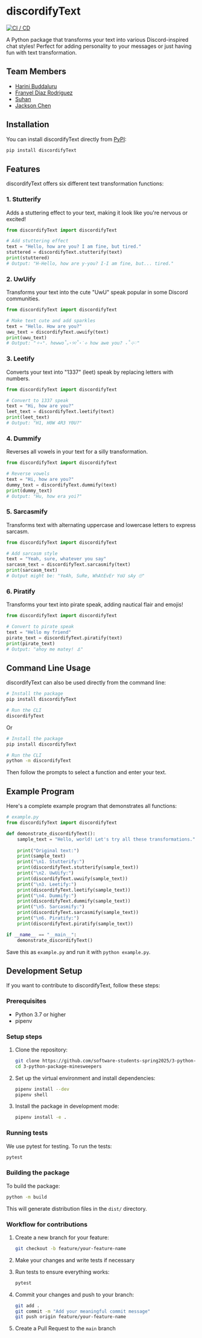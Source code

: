 # discordifyText

[![CI / CD](https://github.com/software-students-spring2025/3-python-package-minesweepers/actions/workflows/build.yaml/badge.svg)](https://github.com/software-students-spring2025/3-python-package-minesweepers/actions/workflows/build.yaml)

A Python package that transforms your text into various Discord-inspired chat styles! Perfect for adding personality to your messages or just having fun with text transformation.

## Team Members

- [Harini Buddaluru](https://github.com/peanutoil)
- [Franyel Diaz Rodriguez](https://github.com/Franyel1)
- [Suhan](https://github.com/Suhansrh)
- [Jackson Chen](https://github.com/jaxxjj)
## Installation

You can install discordifyText directly from [PyPI](https://pypi.org/project/discordifyText/0.1.5/):

```bash
pip install discordifyText
```

## Features

discordifyText offers six different text transformation functions:

### 1. Stutterify
Adds a stuttering effect to your text, making it look like you're nervous or excited!

```python
from discordifyText import discordifyText

# Add stuttering effect
text = "Hello, how are you? I am fine, but tired."
stuttered = discordifyText.stutterify(text)
print(stuttered)
# Output: "H-Hello, how are y-you? I-I am fine, but... tired."
```

### 2. UwUify
Transforms your text into the cute "UwU" speak popular in some Discord communities.

```python
from discordifyText import discordifyText

# Make text cute and add sparkles
text = "Hello. How are you?"
uwu_text = discordifyText.uwuify(text)
print(uwu_text)
# Output: "✧˖°. hewwo˚｡⋆୨୧˚⋆˙⟡ how awe you? ₊˚⊹♡"
```

### 3. Leetify
Converts your text into "1337" (leet) speak by replacing letters with numbers.

```python
from discordifyText import discordifyText

# Convert to 1337 speak
text = "Hi, how are you?"
leet_text = discordifyText.leetify(text)
print(leet_text)
# Output: "H1, H0W 4R3 Y0U?"
```

### 4. Dummify
Reverses all vowels in your text for a silly transformation.

```python
from discordifyText import discordifyText

# Reverse vowels
text = "Hi, how are you?"
dummy_text = discordifyText.dummify(text)
print(dummy_text)
# Output: "Hu, how era yoi?"
```

### 5. Sarcasmify
Transforms text with alternating uppercase and lowercase letters to express sarcasm.

```python
from discordifyText import discordifyText

# Add sarcasm style
text = "Yeah, sure, whatever you say"
sarcasm_text = discordifyText.sarcasmify(text)
print(sarcasm_text)
# Output might be: "YeAh, SuRe, WhAtEvEr YoU sAy 🙄"
```

### 6. Piratify
Transforms your text into pirate speak, adding nautical flair and emojis!
```python
from discordifyText import discordifyText

# Convert to pirate speak
text = "Hello my friend"
pirate_text = discordifyText.piratify(text)
print(pirate_text)
# Output: "ahoy me matey! ⚓"
```
## Command Line Usage

discordifyText can also be used directly from the command line:

```bash
# Install the package
pip install discordifyText

# Run the CLI
discordifyText
```
Or
```bash
# Install the package
pip install discordifyText

# Run the CLI
python -m discordifyText
```

Then follow the prompts to select a function and enter your text.

## Example Program

Here's a complete example program that demonstrates all functions:

```python
# example.py
from discordifyText import discordifyText

def demonstrate_discordifyText():
    sample_text = "Hello, world! Let's try all these transformations."
    
    print("Original text:")
    print(sample_text)
    print("\n1. Stutterify:")
    print(discordifyText.stutterify(sample_text))
    print("\n2. UwUify:")
    print(discordifyText.uwuify(sample_text))
    print("\n3. Leetify:")
    print(discordifyText.leetify(sample_text))
    print("\n4. Dummify:")
    print(discordifyText.dummify(sample_text))
    print("\n5. Sarcasmify:")
    print(discordifyText.sarcasmify(sample_text))
    print("\n6. Piratify:")
    print(discordifyText.piratify(sample_text))

if __name__ == "__main__":
    demonstrate_discordifyText()
```

Save this as `example.py` and run it with `python example.py`.

## Development Setup

If you want to contribute to discordifyText, follow these steps:

### Prerequisites

- Python 3.7 or higher
- pipenv

### Setup steps

1. Clone the repository:
   ```bash
   git clone https://github.com/software-students-spring2025/3-python-package-minesweepers.git
   cd 3-python-package-minesweepers
   ```

2. Set up the virtual environment and install dependencies:
   ```bash
   pipenv install --dev
   pipenv shell
   ```

3. Install the package in development mode:
   ```bash
   pipenv install -e .
   ```

### Running tests

We use pytest for testing. To run the tests:

```bash
pytest
```

### Building the package

To build the package:

```bash
python -m build
```

This will generate distribution files in the `dist/` directory.

### Workflow for contributions

1. Create a new branch for your feature:
   ```bash
   git checkout -b feature/your-feature-name
   ```

2. Make your changes and write tests if necessary

3. Run tests to ensure everything works:
   ```bash
   pytest
   ```

4. Commit your changes and push to your branch:
   ```bash
   git add .
   git commit -m "Add your meaningful commit message"
   git push origin feature/your-feature-name
   ```

5. Create a Pull Request to the `main` branch
